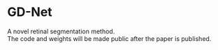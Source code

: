 # GD-Net
A novel retinal segmentation method. <br>
The code and weights will be made public after the paper is published.
